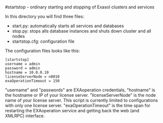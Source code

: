 #startstop - ordinary starting and stopping of Exasol clusters and services

In this directory you will find three files:
* start.py: automatically starts all services and databases
* stop.py: stops alls database instances and shuts down cluster and all nodes
* startstop.cfg: configuration file

The configuration files looks like this:
```
[startstop]
username = admin
password = admin
hostname = 10.0.0.10
licenseServerNode = n0010
exaOperationTimeout = 150
```
"username" and "passwords" are EXAoperation credentials, "hostname" is the hostname or IP of your license server. "licenseServerNode" is the node name of your license server. This script is currently limited to configurations with only one license server.
"exaOperationTimeout" is the time span for restarting the EXAoperation service and getting back the web (and XMLRPC) interface.
